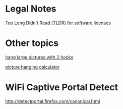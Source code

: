 # Legal Notes

[Too Long Didn't Read (TLDR) for software licenses](https://www.tldrlegal.com/)

# Other topics

[hang large pictures with 2 hooks](https://chcollins.com/100Billion/2017/06/hang-it-with-two-hooks-calculator/)

[picture hanging calculator](https://www.builderscalculator.com/picture-hanging-calculator/)

# WiFi Captive Portal Detect

http://detectportal.firefox.com/canonical.html
